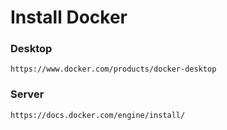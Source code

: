 # Install Docker

### Desktop

```
https://www.docker.com/products/docker-desktop
```

### Server

```
https://docs.docker.com/engine/install/
```